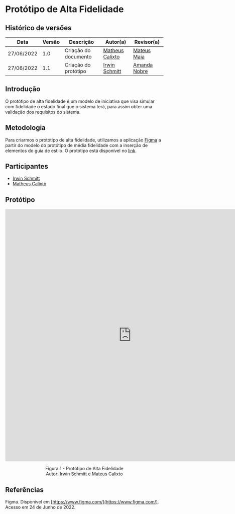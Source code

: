 # Protótipo de Alta Fidelidade

## Histórico de versões

| Data       | Versão | Descrição            | Autor(a)                                         | Revisor(a)                                       |
| ---------- | ------ | -------------------- | ------------------------------------------------ | ------------------------------------------------ |
| 27/06/2022 | 1.0    | Criação do documento | [Matheus Calixto](https://github.com/matheuscvp) | [Mateus Maia](https://github.com/mateusmaiamaia) |
| 27/06/2022 | 1.1    | Criação do protótipo | [Irwin Schmitt](https://github.com/irwinschmitt) | [Amanda Nobre](https://github.com/AmandaNbr)     |

## Introdução

O protótipo de alta fidelidade é um modelo de iniciativa que visa simular com fidelidade o estado final que o sistema terá, para assim obter uma validação dos requisitos do sistema.

## Metodologia

Para criarmos o protótipo de alta fidelidade, utilizamos a aplicação [Figma](https://www.figma.com/) a partir do modelo do protótipo de média fidelidade com a inserção de elementos do guia de estilo. O protótipo está disponível no [link](https://www.figma.com/file/UpEz5o0fnCiTMaGOuYQn6p/Prot%C3%B3tipoDeAlta?node-id=5%3A2).

## Participantes

- [Irwin Schmitt](https://github.com/irwinschmitt)
- [Matheus Calixto](https://github.com/matheuscvp)

## Protótipo

<iframe style="border: 1px solid rgba(0, 0, 0, 0.1);" width="800" height="800" src="https://www.figma.com/embed?embed_host=share&url=https%3A%2F%2Fwww.figma.com%2Fproto%2FUpEz5o0fnCiTMaGOuYQn6p%2FProt%25C3%25B3tipoDeAlta%3Fnode-id%3D5%253A3%26scaling%3Dscale-down-width%26page-id%3D5%253A2%26starting-point-node-id%3D5%253A3&hide-ui=1" allowfullscreen></iframe>

<p align = "center">
Figura 1 - Protótipo de Alta Fidelidade <br>
Autor: Irwin Schmitt e Mateus Calixto
</p>

## Referências

Figma. Disponível em [https://www.figma.com/](https://www.figma.com/). Acesso em 24 de Junho de 2022.
